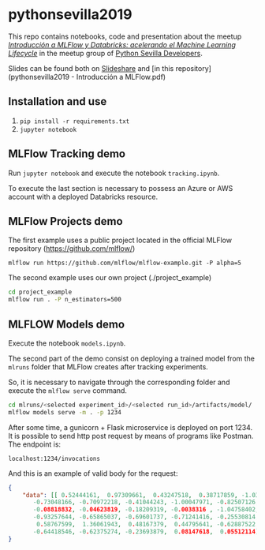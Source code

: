 # pythonsevilla2019
This repo contains notebooks, code and presentation about the meetup [*Introducción a MLFlow y Databricks: acelerando el Machine Learning Lifecycle*](https://www.meetup.com/Python-Sevilla/events/266430587/) in the meetup group of [Python Sevilla Developers](https://www.meetup.com/Python-Sevilla).

Slides can be found both on [Slideshare](https://www.slideshare.net/fortega86/pythonsevilla2019-mlflow-introduction) and [in this repository](pythonsevilla2019 - Introducción a MLFlow.pdf)

## Installation and use
1. ``pip install -r requirements.txt``
2. ``jupyter notebook``

## MLFlow Tracking demo
Run ``jupyter notebook`` and execute the notebook ``tracking.ipynb``.

To execute the last section is necessary to possess an Azure or AWS account with a deployed Databricks resource.

## MLFlow Projects demo
The first example uses a public project located in the official MLFlow repository (https://github.com/mlflow/)

``mlflow run https://github.com/mlflow/mlflow-example.git -P alpha=5``

The second example uses our own project (./project_example)

```bash
cd project_example
mlflow run . -P n_estimators=500
```

## MLFLOW Models demo
Execute the notebook ``models.ipynb``.

The second part of the demo consist on deploying a trained model from the ``mlruns`` folder that MLFlow creates after tracking experiments.

So, it is necessary to navigate through the corresponding folder and execute the ``mlflow serve`` command.

```bash
cd mlruns/<selected experiment_id>/<selected run_id>/artifacts/model/
mlflow models serve -m . -p 1234
```

After some time, a gunicorn + Flask microservice is deployed on port 1234. It is possible to send http post request by means of programs like Postman. The endpoint is:

``localhost:1234/invocations``

And this is an example of valid body for the request:

```json
{
	"data": [[ 0.52444161,  0.97309661,  0.43247518,  0.38717859, -1.03377319,
       -0.73048166, -0.70972218, -0.41044243, -1.00047971, -0.82507126,
       -0.08818832, -0.04623819, -0.18209319, -0.0038316 , -1.04758402,
       -0.93257644, -0.65865037, -0.69601737, -0.71241416, -0.25530814,
        0.58767599,  1.36061943,  0.48167379,  0.44795641, -0.62887522,
       -0.64418546, -0.62375274, -0.23693879,  0.08147618,  0.05512114]]
}
```